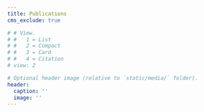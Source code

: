```yaml
---
title: Publications
cms_exclude: true

# # View.
# #   1 = List
# #   2 = Compact
# #   3 = Card
# #   4 = Citation
# view: 2

# Optional header image (relative to `static/media/` folder).
header:
  caption: ''
  image: ''
---
```


